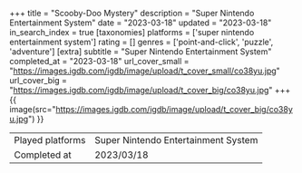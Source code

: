 +++
title = "Scooby-Doo Mystery"
description = "Super Nintendo Entertainment System"
date = "2023-03-18"
updated = "2023-03-18"
in_search_index = true
[taxonomies]
platforms = ['super nintendo entertainment system']
rating = []
genres = ['point-and-click', 'puzzle', 'adventure']
[extra]
subtitle = "Super Nintendo Entertainment System"
completed_at = "2023-03-18"
url_cover_small = "https://images.igdb.com/igdb/image/upload/t_cover_small/co38yu.jpg"
url_cover_big = "https://images.igdb.com/igdb/image/upload/t_cover_big/co38yu.jpg"
+++
{{ image(src="https://images.igdb.com/igdb/image/upload/t_cover_big/co38yu.jpg") }}

|              |            |
| ------------ | ---------- |
| Played platforms    | Super Nintendo Entertainment System |
| Completed at | 2023/03/18 |

